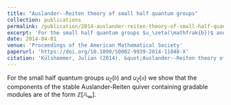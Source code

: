 ```yaml
---
title: "Auslander--Reiten theory of small half quantum groups"
collection: publications
permalink: /publication/2014-auslander-reiten-theory-of-small-half-quantum-groups
excerpt: 'For the small half quantum groups $u_\zeta(\mathfrak{b})$ and $u_\zeta(\mathfrak{n})$ we show that the components of the stable Auslander-Reiten quiver containing gradable modules are of the form $\mathbb{Z}[\mathbb{A}_\infty]$.'
date: 2014-04-01
venue: 'Proceedings of the American Mathematical Society'
paperurl: 'https://doi.org/10.1090/S0002-9939-2014-11848-X'
citation: 'Külshammer, Julian (2014). &quot;Auslander--Reiten theory of small half quantum groups.&quot; <i>Proceedings of the American Mathematical Society</i>. 142(4).'
---
```

For the small half quantum groups $u_\zeta(\mathfrak{b})$ and $u_\zeta(\mathfrak{n})$ we show that the components of the stable Auslander-Reiten quiver containing gradable modules are of the form $\mathbb{Z}[\mathbb{A}_\infty]$.
